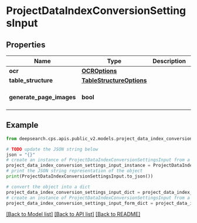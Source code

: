 # ProjectDataIndexConversionSettingsInput


## Properties

Name | Type | Description | Notes
------------ | ------------- | ------------- | -------------
**ocr** | [**OCROptions**](OCROptions.md) |  | [optional] 
**table_structure** | [**TableStructureOptions**](TableStructureOptions.md) |  | [optional] 
**generate_page_images** | **bool** |  | [optional] [default to True]

## Example

```python
from deepsearch.cps.apis.public_v2.models.project_data_index_conversion_settings_input import ProjectDataIndexConversionSettingsInput

# TODO update the JSON string below
json = "{}"
# create an instance of ProjectDataIndexConversionSettingsInput from a JSON string
project_data_index_conversion_settings_input_instance = ProjectDataIndexConversionSettingsInput.from_json(json)
# print the JSON string representation of the object
print(ProjectDataIndexConversionSettingsInput.to_json())

# convert the object into a dict
project_data_index_conversion_settings_input_dict = project_data_index_conversion_settings_input_instance.to_dict()
# create an instance of ProjectDataIndexConversionSettingsInput from a dict
project_data_index_conversion_settings_input_form_dict = project_data_index_conversion_settings_input.from_dict(project_data_index_conversion_settings_input_dict)
```
[[Back to Model list]](../README.md#documentation-for-models) [[Back to API list]](../README.md#documentation-for-api-endpoints) [[Back to README]](../README.md)


